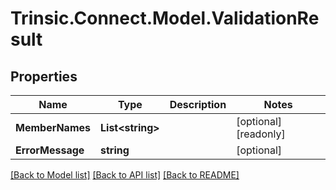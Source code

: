 # Trinsic.Connect.Model.ValidationResult

## Properties

Name | Type | Description | Notes
------------ | ------------- | ------------- | -------------
**MemberNames** | **List&lt;string&gt;** |  | [optional] [readonly]
**ErrorMessage** | **string** |  | [optional]

[[Back to Model list]](../src/Trinsic.Connect/README.md#documentation-for-models) [[Back to API list]](../src/Trinsic.Connect/README.md#documentation-for-api-endpoints) [[Back to README]](../src/Trinsic.Connect/README.md)

